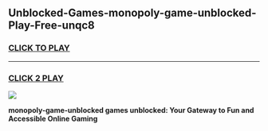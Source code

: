 
## Unblocked-Games-monopoly-game-unblocked-Play-Free-unqc8
<h3>
<a href="https://premium76.site?title=monopoly-game-unblocked&ref=18A">CLICK TO PLAY</a></h3>
<hr>

<h3>
<a href="https://premium76.site?title=monopoly-game-unblocked&ref=18A">CLICK 2 PLAY</a>
  
</h3>

<a href="https://premium76.site?title=monopoly-game-unblocked&ref=18A"><img src="https://clearcache.store/games.png"></a>


**monopoly-game-unblocked games unblocked: Your Gateway to Fun and Accessible Online Gaming**
